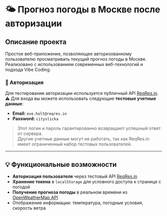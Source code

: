 # 🌤️ Прогноз погоды в Москве после авторизации

## Описание проекта
Простое веб-приложение, позволяющее авторизованному пользователю просматривать текущий прогноз погоды в Москве. Реализовано с использованием современных веб-технологий и подхода Vibe Coding.


### 🔐 Авторизация

Для тестирования авторизации используется публичный API [ReqRes.in](https://reqres.in/ ).  
⚠️ Для входа вы можете использовать следующие **тестовые учетные данные**:

- **Email:** `eve.holt@reqres.in`  
- **Password:** `cityslicka`

> Этот логин и пароль гарантированно возвращают успешный ответ от сервера.  
Другие учетные данные могут не работать, так как ReqRes.in имеет ограниченный набор тестовых пользователей.

---

## 💡 Функциональные возможности

- **Авторизация пользователя** через тестовый API [ReqRes.in](https://reqres.in/ )
- **Хранение токена** в `localStorage` для условного доступа к странице с погодой
- **Получение прогноза погоды** в реальном времени из [OpenWeatherMap API](https://openweathermap.org/api )
- Отображение информации: температура, погодные условия, скорость ветра
